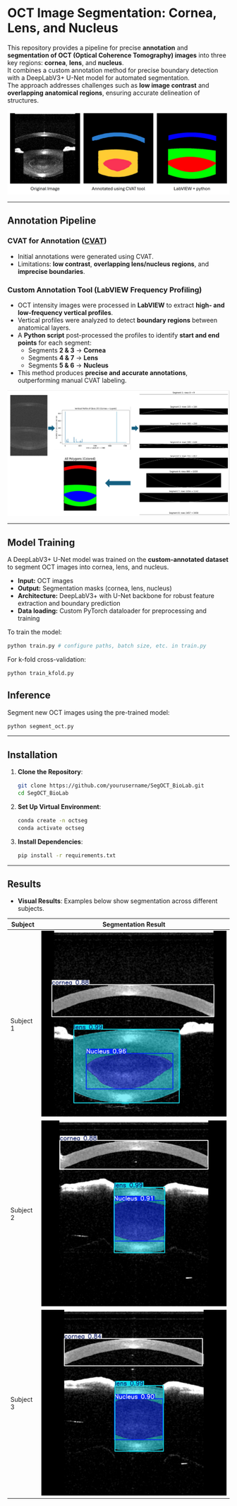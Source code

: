 # OCT Image Segmentation: Cornea, Lens, and Nucleus

This repository provides a pipeline for precise **annotation** and **segmentation of OCT (Optical Coherence Tomography) images** into three key regions: **cornea**, **lens**, and **nucleus**.  
It combines a custom annotation method for precise boundary detection with a DeepLabV3+ U-Net model for automated segmentation.  
The approach addresses challenges such as **low image contrast** and **overlapping anatomical regions**, ensuring accurate delineation of structures.

![Annotation comparison](images/anno.png)

---

## Annotation Pipeline

### CVAT for Annotation ([CVAT](https://www.cvat.ai/))
- Initial annotations were generated using CVAT.  
- Limitations: **low contrast**, **overlapping lens/nucleus regions**, and **imprecise boundaries**.

### Custom Annotation Tool (LabVIEW Frequency Profiling)
- OCT intensity images were processed in **LabVIEW** to extract **high- and low-frequency vertical profiles**.
- Vertical profiles were analyzed to detect **boundary regions** between anatomical layers.
- A **Python script** post-processed the profiles to identify **start and end points** for each segment:
  - Segments **2 & 3** → **Cornea**  
  - Segments **4 & 7** → **Lens**  
  - Segments **5 & 6** → **Nucleus**
- This method produces **precise and accurate annotations**, outperforming manual CVAT labeling.

![Annotation profiling](images/anno1.png)

---

## Model Training
A DeepLabV3+ U-Net model was trained on the **custom-annotated dataset** to segment OCT images into cornea, lens, and nucleus.

- **Input:** OCT images  
- **Output:** Segmentation masks (cornea, lens, nucleus)  
- **Architecture:** DeepLabV3+ with U-Net backbone for robust feature extraction and boundary prediction  
- **Data loading:** Custom PyTorch dataloader for preprocessing and training  

To train the model:
```bash
python train.py # configure paths, batch size, etc. in train.py
```
For k-fold cross-validation:
```bash
python train_kfold.py 
```

## Inference
Segment new OCT images using the pre-trained model:
```bash
python segment_oct.py 
```
---
## Installation

1. **Clone the Repository**:
   ```bash
   git clone https://github.com/yourusername/SegOCT_BioLab.git
   cd SegOCT_BioLab
   ```

2. **Set Up Virtual Environment**:
   ```bash
   conda create -n octseg 
   conda activate octseg
   ```

3. **Install Dependencies**:
   ```bash
   pip install -r requirements.txt
   ```

---
   ## Results
- **Visual Results**: Examples below show segmentation across different subjects.

| Subject | Segmentation Result |
|---------|--------------------|
| Subject 1 | ![Result 1](images/img1.jpg) |
| Subject 2 | ![Result 2](images/img2.jpg) |
| Subject 3 | ![Result 3](images/img3.jpg) |
